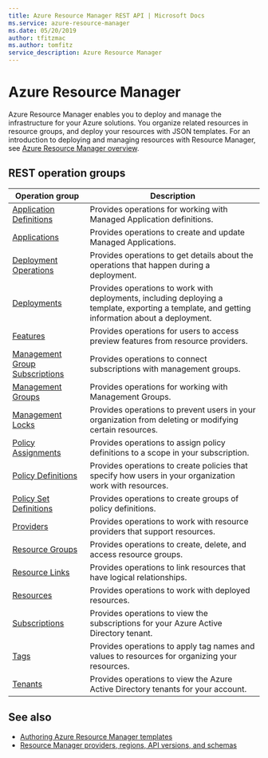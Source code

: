 ```yaml
---
title: Azure Resource Manager REST API | Microsoft Docs
ms.service: azure-resource-manager
ms.date: 05/20/2019
author: tfitzmac
ms.author: tomfitz
service_description: Azure Resource Manager
---
```


# Azure Resource Manager

Azure Resource Manager enables you to deploy and manage the infrastructure for your Azure solutions. You organize related resources in resource groups, and deploy your resources with JSON templates. For an introduction to deploying and managing resources with Resource Manager, see [Azure Resource Manager overview](https://docs.microsoft.com/azure/azure-resource-manager/resource-group-overview).

## REST operation groups

| Operation group                                 | Description |
|-------------------------------------------------|-------------|
| [Application Definitions](xref:management.azure.com.resources.applicationdefinitions) | Provides operations for working with Managed Application definitions. |
| [Applications](xref:management.azure.com.resources.applications) | Provides operations to create and update Managed Applications. |
| [Deployment Operations](xref:management.azure.com.resources.deploymentoperations) | Provides operations to get details about the operations that happen during a deployment. |
| [Deployments](xref:management.azure.com.resources.deployments)                    | Provides operations to work with deployments, including deploying a template, exporting a template, and getting information about a deployment. |
| [Features](xref:management.azure.com.resources.features)                          | Provides operations for users to access preview features from resource providers. |
| [Management Group Subscriptions](xref:management.azure.com.resources.managementgroupsubscriptions) | Provides operations to connect subscriptions with management groups. |
| [Management Groups](xref:management.azure.com.resources.managementgroups) | Provides operations for working with Management Groups. |
| [Management Locks](xref:management.azure.com.resources.managementlocks)           | Provides operations to prevent users in your organization from deleting or modifying certain resources. |
| [Policy Assignments](xref:management.azure.com.resources.policyassignments)       | Provides operations to assign policy definitions to a scope in your subscription. |
| [Policy Definitions](xref:management.azure.com.resources.policydefinitions)       | Provides operations to create policies that specify how users in your organization work with resources. |
| [Policy Set Definitions](xref:management.azure.com.resources.policysetdefinitions)       | Provides operations to create groups of policy definitions. |
| [Providers](xref:management.azure.com.resources.providers)                        | Provides operations to work with resource providers that support resources. |
| [Resource Groups](xref:management.azure.com.resources.resourcegroups)             | Provides operations to create, delete, and access resource groups. |
| [Resource Links](xref:management.azure.com.resources.resourcelinks)               | Provides operations to link resources that have logical relationships. |
| [Resources](xref:management.azure.com.resources.resources)                        | Provides operations to work with deployed resources. |
| [Subscriptions](xref:management.azure.com.resources.subscriptions)                | Provides operations to view the subscriptions for your Azure Active Directory tenant. |
| [Tags](xref:management.azure.com.resources.tags)                                  | Provides operations to apply tag names and values to resources for organizing your resources. |
| [Tenants](xref:management.azure.com.resources.tenants)                            | Provides operations to view the Azure Active Directory tenants for your account. |



## See also

- [Authoring Azure Resource Manager templates](https://docs.microsoft.com/azure/resource-group-authoring-templates?toc=%2fazure%2fazure-resource-manager%2ftoc.yml)
- [Resource Manager providers, regions, API versions, and schemas](https://docs.microsoft.com/azure/resource-manager-supported-services?toc=%2fazure%2fazure-resource-manager%2ftoc.yml)

